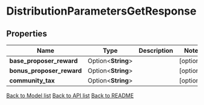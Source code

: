 # DistributionParametersGetResponse

## Properties

Name | Type | Description | Notes
------------ | ------------- | ------------- | -------------
**base_proposer_reward** | Option<**String**> |  | [optional]
**bonus_proposer_reward** | Option<**String**> |  | [optional]
**community_tax** | Option<**String**> |  | [optional]

[Back to Model list](../README.md#documentation-for-models) [Back to API list](../README.md#documentation-for-api-endpoints) [Back to README](../README.md)


